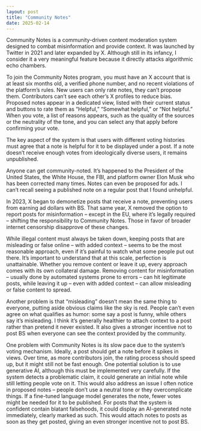 ```yaml
---
layout: post
title: "Community Notes"
date: 2025-02-14
---
```


Community Notes is a community-driven content moderation system designed to combat misinformation and provide context. It was launched by Twitter in 2021 and later expanded by X. Although still in its infancy, I consider it a very meaningful feature because it directly attacks algorithmic echo chambers.

To join the Community Notes program, you must have an X account that is at least six months old, a verified phone number, and no recent violations of the platform’s rules. New users can only rate notes, they can’t propose them. Contributors can’t see each other’s X profiles to reduce bias. Proposed notes appear in a dedicated view, listed with their current status and buttons to rate them as “Helpful,” “Somewhat helpful,” or “Not helpful.” When you vote, a list of reasons appears, such as the quality of the sources or the neutrality of the tone, and you can select any that apply before confirming your vote.

The key aspect of the system is that users with different voting histories must agree that a note is helpful for it to be displayed under a post. If a note doesn’t receive enough votes from ideologically diverse users, it remains unpublished.

Anyone can get community-noted. It’s happened to the President of the United States, the White House, the FBI, and platform owner Elon Musk who has been corrected many times. Notes can even be proposed for ads. I can’t recall seeing a published note on a regular post that I found unhelpful.

In 2023, X began to demonetize posts that receive a note, preventing users from earning ad dollars with BS. That same year, X removed the option to report posts for misinformation – except in the EU, where it’s legally required – shifting the responsibility to Community Notes. Those in favor of broader internet censorship disapprove of these changes.

While illegal content must always be taken down, keeping posts that are misleading or false online – with added context – seems to be the most reasonable approach, even if it’s painful to watch what some people put out there. It’s important to understand that at this scale, perfection is unattainable. Whether you remove content or leave it up, every approach comes with its own collateral damage. Removing content for misinformation – usually done by automated systems prone to errors – can hit legitimate posts, while leaving it up – even with added context – can allow misleading or false content to spread.

Another problem is that “misleading” doesn’t mean the same thing to everyone, putting aside obvious claims like the sky is red. People can’t even agree on what qualifies as humor: some say a post is funny, while others say it’s misleading. I think it’s generally healthier to attach context to a post rather than pretend it never existed. It also gives a stronger incentive not to post BS when everyone can see the context provided by the community.

One problem with Community Notes is its slow pace due to the system’s voting mechanism. Ideally, a post should get a note before it spikes in views. Over time, as more contributors join, the rating process should speed up, but it might still not be fast enough. One potential solution is to use generative AI, although this must be implemented very carefully. If the system detects a problematic claim, it could generate an initial note while still letting people vote on it. This would also address an issue I often notice in proposed notes – people don’t use a neutral tone or they overcomplicate things. If a fine-tuned language model generates the note, fewer votes might be needed for it to be published. For posts that the system is confident contain blatant falsehoods, it could display an AI-generated note immediately, clearly marked as such. This would attach notes to posts as soon as they get posted, giving an even stronger incentive not to post BS.